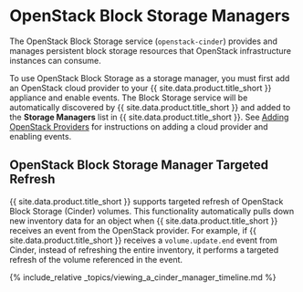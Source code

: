---
---

# OpenStack Block Storage Managers

The OpenStack Block Storage service (`openstack-cinder`) provides and
manages persistent block storage resources that OpenStack infrastructure
instances can consume.

To use OpenStack Block Storage as a storage manager, you must first add
an OpenStack cloud provider to your {{ site.data.product.title_short }} appliance and enable
events. The Block Storage service will be automatically discovered by
{{ site.data.product.title_short }} and added to the **Storage Managers** list in
{{ site.data.product.title_short }}. See [Adding OpenStack Providers](../cloud_providers/openstack_providers#adding_openstack_cloud_providers) for
instructions on adding a cloud provider and enabling events.

## OpenStack Block Storage Manager Targeted Refresh

{{ site.data.product.title_short }} supports targeted refresh of OpenStack Block Storage
(Cinder) volumes. This functionality automatically pulls down new
inventory data for an object when {{ site.data.product.title_short }} receives an
event from the OpenStack provider. For example, if
{{ site.data.product.title_short }} receives a `volume.update.end` event from Cinder,
instead of refreshing the entire inventory, it performs a targeted
refresh of the volume referenced in the event.

{% include_relative _topics/viewing_a_cinder_manager_timeline.md %}
